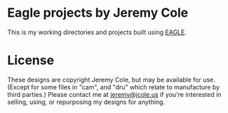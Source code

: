 # Eagle projects by Jeremy Cole #

This is my working directories and projects built using [EAGLE](http://www.cadsoftusa.com/eagle-pcb-design-software/). 

# License #

These designs are copyright Jeremy Cole, but may be available for use. (Except for some files in "cam", and "dru" which relate to manufacture by third parties.) Please contact me at [jeremy@jcole.us](mailto:jeremy@jcole.us) if you're interested in selling, using, or repurposing my designs for anything.